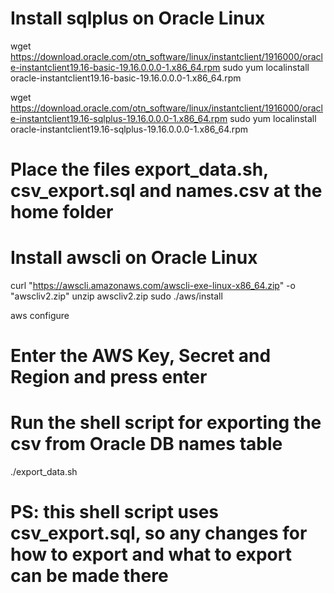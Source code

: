 
# Install sqlplus on Oracle Linux

wget https://download.oracle.com/otn_software/linux/instantclient/1916000/oracle-instantclient19.16-basic-19.16.0.0.0-1.x86_64.rpm
sudo yum localinstall oracle-instantclient19.16-basic-19.16.0.0.0-1.x86_64.rpm

wget https://download.oracle.com/otn_software/linux/instantclient/1916000/oracle-instantclient19.16-sqlplus-19.16.0.0.0-1.x86_64.rpm
sudo yum localinstall oracle-instantclient19.16-sqlplus-19.16.0.0.0-1.x86_64.rpm


# Place the files export_data.sh, csv_export.sql and names.csv at the home folder


# Install awscli on Oracle Linux

curl "https://awscli.amazonaws.com/awscli-exe-linux-x86_64.zip" -o "awscliv2.zip"
unzip awscliv2.zip
sudo ./aws/install

aws configure


# Enter the AWS Key, Secret and Region and press enter


# Run the shell script for exporting the csv from Oracle DB names table

./export_data.sh

# PS: this shell script uses csv_export.sql, so any changes for how to export and what to export can be made there
